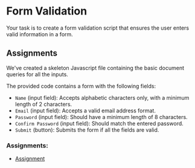 # Form Validation

Your task is to create a form validation script that ensures the user enters valid information in a form.

## Assignments

We've created a skeleton Javascript file containing the basic document queries for all the inputs.

The provided code contains a form with the following fields:
- `Name` (input field): Accepts alphabetic characters only, with a minimum length of 2 characters.
- `Email` (input field): Accepts a valid email address format.
- `Password` (input field): Should have a minimum length of 8 characters.
- `Confirm Password` (input field): Should match the entered password.
- `Submit` (button): Submits the form if all the fields are valid.

### Assignments:
- [Assignment](Assignment.md)
